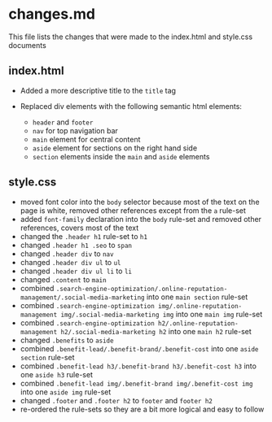 # changes.md

This file lists the changes that were made to the index.html and style.css documents


## index.html

* Added a more descriptive title to the `title` tag

* Replaced div elements with the following semantic html elements:
  * `header` and `footer`
  * `nav` for top navigation bar
  * `main` element for central content
  * `aside` element for sections on the right hand side
  * `section` elements inside the `main` and `aside` elements



## style.css

- moved font color into the `body` selector because most of the text on the page is white, removed other references except from the `a` rule-set
- added `font-family` declaration into the `body` rule-set and removed other references, covers most of the text
- changed the `.header h1` rule-set to `h1`
- changed `.header h1 .seo` to `span`
- changed `.header div` to `nav`
- changed `.header div ul` to `ul`
- changed `.header div ul li` to `li`
- changed `.content` to `main`
- combined `.search-engine-optimization/.online-reputation-management/.social-media-marketing` into one `main section` rule-set
- combined `.search-engine-optimization img/.online-reputation-management img/.social-media-marketing img` into one `main img` rule-set
- combined `.search-engine-optimization h2/.online-reputation-management h2/.social-media-marketing h2` into one `main h2` rule-set
- changed  `.benefits` to `aside`
- combined `.benefit-lead/.benefit-brand/.benefit-cost` into one `aside section` rule-set
- combined `.benefit-lead h3/.benefit-brand h3/.benefit-cost h3` into one `aside h3` rule-set
- combined `.benefit-lead img/.benefit-brand img/.benefit-cost img` into one `aside img` rule-set
- changed `.footer` and `.footer h2` to `footer` and `footer h2`
- re-ordered the rule-sets so they are a bit more logical and easy to follow
